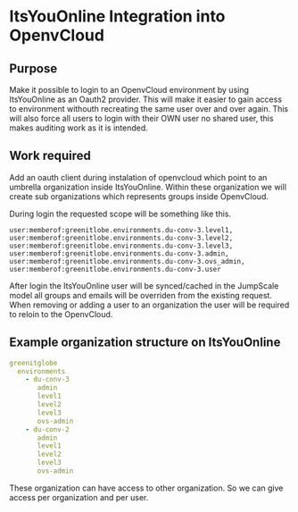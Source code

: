 # ItsYouOnline Integration into OpenvCloud

## Purpose

Make it possible to login to an OpenvCloud environment by using ItsYouOnline as an Oauth2 provider.
This will make it easier to gain access to environment withouth recreating the same user over and over again.
This will also force all users to login with their OWN user no shared user, this makes auditing work as it is intended.

## Work required

Add an oauth client during instalation of openvcloud which point to an umbrella organization inside ItsYouOnline.
Within these organization we will create sub organizations which represents groups inside OpenvCloud.

During login the requested scope will be something like this.
```
user:memberof:greenitlobe.environments.du-conv-3.level1,
user:memberof:greenitlobe.environments.du-conv-3.level2,
user:memberof:greenitlobe.environments.du-conv-3.level3,
user:memberof:greenitlobe.environments.du-conv-3.admin,
user:memberof:greenitlobe.environments.du-conv-3.ovs_admin,
user:memberof:greenitlobe.environments.du-conv-3.user
```

After login the ItsYouOnline user will be synced/cached in the JumpScale model all groups and emails will be overriden from the existing request.
When removing or adding a user to an organization the user will be required to reloin to the OpenvCloud.


## Example organization structure on ItsYouOnline
```yaml
greenitglobe
  environments
    - du-conv-3
       admin
       level1
       level2
       level3
       ovs-admin
    - du-conv-2
       admin
       level1
       level2
       level3
       ovs-admin
```

These organization can have access to other organization. So we can give access per organization and per user.

